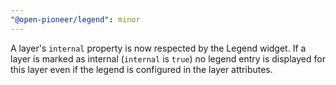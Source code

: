 ```yaml
---
"@open-pioneer/legend": minor
---
```


A layer's `internal` property is now respected by the Legend widget. If a layer is marked as internal (`internal` is `true`) no legend entry is displayed for this layer even if the legend is configured in the layer attributes.
